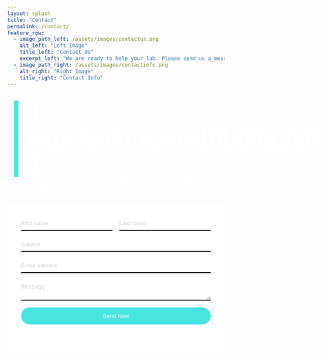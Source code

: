 ```yaml
---
layout: splash
title: "Contact"
permalink: /contact/
feature_row:
  - image_path_left: /assets/images/contactus.png
    alt_left: "Left Image"
    title_left: "Contact Us"
    excerpt_left: "We are ready to help your lab. Please send us a message below describing your needs and we would be happy to schedule a video call consultation."
  - image_path_right: /assets/images/contactinfo.png
    alt_right: "Right Image"
    title_right: "Contact Info"
---
```


<style>
  .feature-container {
    display: flex;
    justify-content: space-between;
  }

  .feature-row {
    margin-left: 0;
    position: relative;
  }

  .feature-row .header-content {
    color: #ffffff;
    padding: 2rem;
    position: absolute;
    top: 50%;
    left: 50%;
    transform: translate(-50%, -50%);
  }

  .feature-row .header-content h1 {
    font-size: 3rem;
    margin: 0;
  }

  .feature-row .header-content p {
    font-size: 1.5rem;
    margin: 0;
  }

  .color-line {
    height: 100%;
    position: absolute;
    left: -2rem;
    top: 50%;
    transform: translateY(-50%);
    background-color: #47e4e2;
  }

  .contact-info p {
    font-size: 0.9rem;
    color: #ffffff;
    white-space: nowrap;
  }

  .contact-form {
    background-color: #ffffff;
  }

  .contact-form label {
    display: block;
    margin-bottom: 0.5rem;
    color: #000000;
  }

  .contact-form input,
  .contact-form textarea {
    width: 100%;
    padding: 0;
    margin-bottom: 1rem;
    border: none;
    border-bottom: 2px solid #000000;
    background-color: #ffffff;
    color: #000000;
  }

  .contact-form input[type="submit"] {
    background-color: #47e4e2;
    color: #ffffff;
    border: none;
    padding: 0.75rem 1rem;
    cursor: pointer;
  }

  .contact-form input[type="submit"]:hover {
    background-color: #31b2af;
  }
<style>
  .feature-container {
    display: flex;
    justify-content: space-between;
  }

  .feature-row {
    margin-left: 0;
    position: relative;
  }

  .feature-row .header-content {
    color: #ffffff;
    padding: 2rem;
    position: absolute;
    top: 50%;
    left: 50%;
    transform: translate(-50%, -50%);
  }

  .feature-row .header-content h1 {
    font-size: 3rem;
    margin: 0;
  }

  .feature-row .header-content p {
    font-size: 1.5rem;
    margin: 0;
  }

  .color-line {
    height: 100%;
    position: absolute;
    left: -2rem;
    top: 50%;
    transform: translateY(-50%);
    background-color: #47e4e2;
  }

  .contact-info p {
    font-size: 0.9rem;
    color: #ffffff;
    white-space: nowrap;
  }

  .contact-form form {
    background-color: #ffffff;
  }

  .contact-form {
    margin-top: 15px;
    background-image: url('/assets/images/2471283.gif/');
    background-size: cover;
    background-position: center;
    background-repeat: no-repeat;
  }
.contact-form input[type="text"],
.contact-form input[type="email"],
.contact-form textarea {
  width: 100%;
  padding: 0.5rem 0;
  margin-bottom: 1rem;
  border: none;
  border-bottom: 2px solid #000000;
  background-color: #ffffff;
  color: #000000;
  caret-color: lightgrey;
}

.contact-form input[type="text"]::placeholder,
.contact-form input[type="email"]::placeholder,
.contact-form textarea::placeholder {
  color: lightgrey;
}

.contact-form input[type="text"]:focus::placeholder,
.contact-form input[type="email"]:focus::placeholder,
.contact-form textarea:focus::placeholder {
  color: transparent;
}
  .contact-form input,
  .contact-form textarea {
    width: 100%;
    padding: 0.5rem 0;
    margin-bottom: 1rem;
    border: none;
    border-bottom: 2px solid #000000;
    background-color: #ffffff;
    color: #000000;
  }

  .contact-form input[type="submit"] {
    background-color: #47e4e2;
    color: #ffffff;
    border: none;
    padding: 0.75rem 1rem;
    cursor: pointer;
    border-radius: 20px;
  }

  .contact-form input[type="submit"]:hover {
    background-color: #0c067e;
  }
</style>

<div style="position: relative;">
  <div class="feature-container">
    <div class="feature-row" style="background-image: url('{{ page.feature_row[0].image_path_left }}'); background-size: cover; background-position: center; display: flex; flex: 0 0 66%;">
      <div class="header-content" style="color: #ffffff; padding: 1rem; position: relative; width: 100%;">
        <h1 style="font-size: 3rem; margin-left: 1rem;">
          <span style="position: relative;">
            <span class="color-line" style="position: absolute; left: -1rem; top: 50%; transform: translateY(-50%); width: 10px; height: 100%; background-color: #47e4e2;"></span>
            {{ page.feature_row[0].title_left }}
          </span>
        </h1>
        <p style="font-size: 1.5rem; margin-left: 1rem;">{{ page.feature_row[0].excerpt_left }}</p>
      </div>
    </div>
    <div class="feature-row" style="background-image: url('{{ page.feature_row[1].image_path_right }}'); background-size: cover; background-position: center; display: flex; position: relative; flex: 0 0 34%;">
      <div class="contact-info" style="width: 100%; display: flex; flex-direction: column; color: #ffffff; justify-content: flex-end; padding: 1rem;">
        <h2 style="font-size: 2rem; color: #ffffff; margin-bottom: 1rem;">Contact Info</h2>
        <div style="display: flex; align-items: center; margin-bottom: 1rem;">
          <svg xmlns="http://www.w3.org/2000/svg" width="30" height="30" viewBox="0 0 384 512">
            <path fill="#ffffff" d="M172.268 501.67C26.97 291.031 0 269.413 0 192 0 85.961 85.961 0 192 0s192 85.961 192 192c0 77.413-26.97 99.031-172.268 309.67-9.535 13.774-29.93 13.773-39.464 0zM192 272c44.183 0 80-35.817 80-80s-35.817-80-80-80-80 35.817-80 80 35.817 80 80 80z"/>
          </svg>
          <p style="margin: 0 0 0 0.5rem;">Catalyst Neuro<br>844 Rose Drive,<br>Benicia, CA 94510</p>
        </div>
        <div style="display: flex; align-items: center;">
          <svg xmlns="http://www.w3.org/2000/svg" color="#ffffff" width="30" height="30" viewBox="0 0 448 512">
            <path fill="#ffffff" d="M400 32H48C21.49 32 0 53.49 0 80v352c0 26.51 21.49 48 48 48h352c26.51 0 48-21.49 48-48V80c0-26.51-21.49-48-48-48zM178.117 262.104C87.429 196.287 88.353 196.121 64 177.167V152c0-13.255 10.745-24 24-24h272c13.255 0 24 10.745 24 24v25.167c-24.371 18.969-23.434 19.124-114.117 84.938-10.5 7.655-31.392 26.12-45.883 25.894-14.503.218-35.367-18.227-45.883-25.895zM384 217.775V360c0 13.255-10.745 24-24 24H88c-13.255 0-24-10.745-24-24V217.775c13.958 10.794 33.329 25.236 95.303 70.214 14.162 10.341 37.975 32.145 64.694 32.011h0c26.768.134 50.568-21.64 64.706-31.98 61.984-44.961 81.225-59.542 95.297-70.225zM400 96H48V80c0-8.837 7.163-16 16-16h320c8.837 0 16 7.163 16 16v16z"/>
          </svg>
          <p style="margin: 0 0 0 0.5rem;">inquiry@catalystneuro.com</p>
        </div>
      </div>
    </div>
  </div>
</div>

   <div class="contact-form" style="padding: 2rem;">
  <form method="post" action="#" netlify>
    <div style="display: flex;">
      <input type="text" id="first" name="first" required placeholder="First name" style="width: 50%;">
      <input type="text" id="last" name="last" required placeholder="Last name" style="width: 50%; margin-left: 1rem;">
    </div>
    <input type="text" id="subject" name="subject" required placeholder="Subject">
    <input type="email" id="email" name="email" required placeholder="Email address">
    <textarea id="message" name="message" required placeholder="Message"></textarea>
    <input type="submit" value="Send Now" style="border-radius: 50px;">
  </form>
</div>
